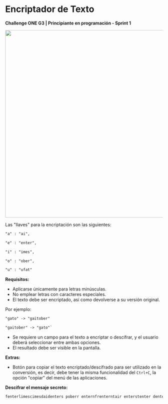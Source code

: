 # Encriptador de Texto

**Challenge ONE G3 | Principiante en programación - Sprint 1**

<p align="center">
    <img width="600" heigth="600" src="https://github.com/azocarone/one-challenge-encriptador/blob/main/img/screenshot2.gif">
</p>

Las "llaves" para la encriptación son las siguientes:

```txt
"a" : "ai",

"e" : "enter",

"i" : "imes",

"o" : "ober",

"u" : "ufat"
```

**Requisitos:**

- Aplicarse únicamente para letras minúsculas.
- No emplear letras con caracteres especiales.
- El texto debe ser encriptado, así como devolverse a su versión original.

Por ejemplo:

```txt
"gato" -> "gaitober"

"gaitober" -> "gato"`
```

- Se requiere un campo para el texto a encriptar o descifrar, y el usuario deberá seleccionar entre ambas opciones.
- El resultado debe ser visible en la pantalla.

**Extras:**

- Botón para copiar el texto encriptado/descifrado para ser utilizado en la conversión, es decir, debe tener la misma funcionalidad del `Ctrl+C`, la opción "copiar" del menú de las aplicaciones.

**Descifrar el mensaje secreto:**

``` txt
fenterlimescimesdaidenters poberr enternfrenterntair enterstenter dentersaifimesober y haibenterrlober cobernclufatimesdober cobern enterximestober!
```
